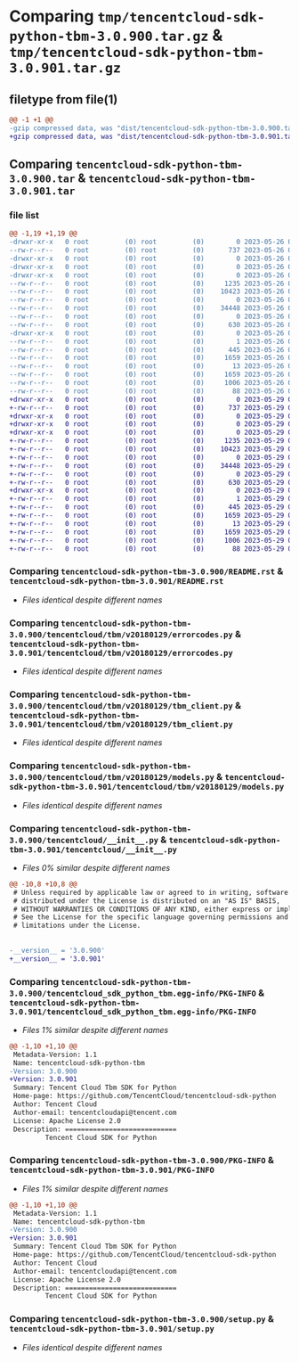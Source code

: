 # Comparing `tmp/tencentcloud-sdk-python-tbm-3.0.900.tar.gz` & `tmp/tencentcloud-sdk-python-tbm-3.0.901.tar.gz`

## filetype from file(1)

```diff
@@ -1 +1 @@
-gzip compressed data, was "dist/tencentcloud-sdk-python-tbm-3.0.900.tar", last modified: Fri May 26 02:27:46 2023, max compression
+gzip compressed data, was "dist/tencentcloud-sdk-python-tbm-3.0.901.tar", last modified: Mon May 29 02:36:49 2023, max compression
```

## Comparing `tencentcloud-sdk-python-tbm-3.0.900.tar` & `tencentcloud-sdk-python-tbm-3.0.901.tar`

### file list

```diff
@@ -1,19 +1,19 @@
-drwxr-xr-x   0 root         (0) root         (0)        0 2023-05-26 02:27:46.000000 tencentcloud-sdk-python-tbm-3.0.900/
--rw-r--r--   0 root         (0) root         (0)      737 2023-05-26 02:27:46.000000 tencentcloud-sdk-python-tbm-3.0.900/README.rst
-drwxr-xr-x   0 root         (0) root         (0)        0 2023-05-26 02:27:46.000000 tencentcloud-sdk-python-tbm-3.0.900/tencentcloud/
-drwxr-xr-x   0 root         (0) root         (0)        0 2023-05-26 02:27:46.000000 tencentcloud-sdk-python-tbm-3.0.900/tencentcloud/tbm/
-drwxr-xr-x   0 root         (0) root         (0)        0 2023-05-26 02:27:46.000000 tencentcloud-sdk-python-tbm-3.0.900/tencentcloud/tbm/v20180129/
--rw-r--r--   0 root         (0) root         (0)     1235 2023-05-26 02:27:46.000000 tencentcloud-sdk-python-tbm-3.0.900/tencentcloud/tbm/v20180129/errorcodes.py
--rw-r--r--   0 root         (0) root         (0)    10423 2023-05-26 02:27:46.000000 tencentcloud-sdk-python-tbm-3.0.900/tencentcloud/tbm/v20180129/tbm_client.py
--rw-r--r--   0 root         (0) root         (0)        0 2023-05-26 02:27:46.000000 tencentcloud-sdk-python-tbm-3.0.900/tencentcloud/tbm/v20180129/__init__.py
--rw-r--r--   0 root         (0) root         (0)    34448 2023-05-26 02:27:46.000000 tencentcloud-sdk-python-tbm-3.0.900/tencentcloud/tbm/v20180129/models.py
--rw-r--r--   0 root         (0) root         (0)        0 2023-05-26 02:27:46.000000 tencentcloud-sdk-python-tbm-3.0.900/tencentcloud/tbm/__init__.py
--rw-r--r--   0 root         (0) root         (0)      630 2023-05-26 02:27:46.000000 tencentcloud-sdk-python-tbm-3.0.900/tencentcloud/__init__.py
-drwxr-xr-x   0 root         (0) root         (0)        0 2023-05-26 02:27:46.000000 tencentcloud-sdk-python-tbm-3.0.900/tencentcloud_sdk_python_tbm.egg-info/
--rw-r--r--   0 root         (0) root         (0)        1 2023-05-26 02:27:46.000000 tencentcloud-sdk-python-tbm-3.0.900/tencentcloud_sdk_python_tbm.egg-info/dependency_links.txt
--rw-r--r--   0 root         (0) root         (0)      445 2023-05-26 02:27:46.000000 tencentcloud-sdk-python-tbm-3.0.900/tencentcloud_sdk_python_tbm.egg-info/SOURCES.txt
--rw-r--r--   0 root         (0) root         (0)     1659 2023-05-26 02:27:46.000000 tencentcloud-sdk-python-tbm-3.0.900/tencentcloud_sdk_python_tbm.egg-info/PKG-INFO
--rw-r--r--   0 root         (0) root         (0)       13 2023-05-26 02:27:46.000000 tencentcloud-sdk-python-tbm-3.0.900/tencentcloud_sdk_python_tbm.egg-info/top_level.txt
--rw-r--r--   0 root         (0) root         (0)     1659 2023-05-26 02:27:46.000000 tencentcloud-sdk-python-tbm-3.0.900/PKG-INFO
--rw-r--r--   0 root         (0) root         (0)     1006 2023-05-26 02:27:46.000000 tencentcloud-sdk-python-tbm-3.0.900/setup.py
--rw-r--r--   0 root         (0) root         (0)       88 2023-05-26 02:27:46.000000 tencentcloud-sdk-python-tbm-3.0.900/setup.cfg
+drwxr-xr-x   0 root         (0) root         (0)        0 2023-05-29 02:36:49.000000 tencentcloud-sdk-python-tbm-3.0.901/
+-rw-r--r--   0 root         (0) root         (0)      737 2023-05-29 02:36:49.000000 tencentcloud-sdk-python-tbm-3.0.901/README.rst
+drwxr-xr-x   0 root         (0) root         (0)        0 2023-05-29 02:36:49.000000 tencentcloud-sdk-python-tbm-3.0.901/tencentcloud/
+drwxr-xr-x   0 root         (0) root         (0)        0 2023-05-29 02:36:49.000000 tencentcloud-sdk-python-tbm-3.0.901/tencentcloud/tbm/
+drwxr-xr-x   0 root         (0) root         (0)        0 2023-05-29 02:36:49.000000 tencentcloud-sdk-python-tbm-3.0.901/tencentcloud/tbm/v20180129/
+-rw-r--r--   0 root         (0) root         (0)     1235 2023-05-29 02:36:49.000000 tencentcloud-sdk-python-tbm-3.0.901/tencentcloud/tbm/v20180129/errorcodes.py
+-rw-r--r--   0 root         (0) root         (0)    10423 2023-05-29 02:36:49.000000 tencentcloud-sdk-python-tbm-3.0.901/tencentcloud/tbm/v20180129/tbm_client.py
+-rw-r--r--   0 root         (0) root         (0)        0 2023-05-29 02:36:49.000000 tencentcloud-sdk-python-tbm-3.0.901/tencentcloud/tbm/v20180129/__init__.py
+-rw-r--r--   0 root         (0) root         (0)    34448 2023-05-29 02:36:49.000000 tencentcloud-sdk-python-tbm-3.0.901/tencentcloud/tbm/v20180129/models.py
+-rw-r--r--   0 root         (0) root         (0)        0 2023-05-29 02:36:49.000000 tencentcloud-sdk-python-tbm-3.0.901/tencentcloud/tbm/__init__.py
+-rw-r--r--   0 root         (0) root         (0)      630 2023-05-29 02:36:49.000000 tencentcloud-sdk-python-tbm-3.0.901/tencentcloud/__init__.py
+drwxr-xr-x   0 root         (0) root         (0)        0 2023-05-29 02:36:49.000000 tencentcloud-sdk-python-tbm-3.0.901/tencentcloud_sdk_python_tbm.egg-info/
+-rw-r--r--   0 root         (0) root         (0)        1 2023-05-29 02:36:49.000000 tencentcloud-sdk-python-tbm-3.0.901/tencentcloud_sdk_python_tbm.egg-info/dependency_links.txt
+-rw-r--r--   0 root         (0) root         (0)      445 2023-05-29 02:36:49.000000 tencentcloud-sdk-python-tbm-3.0.901/tencentcloud_sdk_python_tbm.egg-info/SOURCES.txt
+-rw-r--r--   0 root         (0) root         (0)     1659 2023-05-29 02:36:49.000000 tencentcloud-sdk-python-tbm-3.0.901/tencentcloud_sdk_python_tbm.egg-info/PKG-INFO
+-rw-r--r--   0 root         (0) root         (0)       13 2023-05-29 02:36:49.000000 tencentcloud-sdk-python-tbm-3.0.901/tencentcloud_sdk_python_tbm.egg-info/top_level.txt
+-rw-r--r--   0 root         (0) root         (0)     1659 2023-05-29 02:36:49.000000 tencentcloud-sdk-python-tbm-3.0.901/PKG-INFO
+-rw-r--r--   0 root         (0) root         (0)     1006 2023-05-29 02:36:49.000000 tencentcloud-sdk-python-tbm-3.0.901/setup.py
+-rw-r--r--   0 root         (0) root         (0)       88 2023-05-29 02:36:49.000000 tencentcloud-sdk-python-tbm-3.0.901/setup.cfg
```

### Comparing `tencentcloud-sdk-python-tbm-3.0.900/README.rst` & `tencentcloud-sdk-python-tbm-3.0.901/README.rst`

 * *Files identical despite different names*

### Comparing `tencentcloud-sdk-python-tbm-3.0.900/tencentcloud/tbm/v20180129/errorcodes.py` & `tencentcloud-sdk-python-tbm-3.0.901/tencentcloud/tbm/v20180129/errorcodes.py`

 * *Files identical despite different names*

### Comparing `tencentcloud-sdk-python-tbm-3.0.900/tencentcloud/tbm/v20180129/tbm_client.py` & `tencentcloud-sdk-python-tbm-3.0.901/tencentcloud/tbm/v20180129/tbm_client.py`

 * *Files identical despite different names*

### Comparing `tencentcloud-sdk-python-tbm-3.0.900/tencentcloud/tbm/v20180129/models.py` & `tencentcloud-sdk-python-tbm-3.0.901/tencentcloud/tbm/v20180129/models.py`

 * *Files identical despite different names*

### Comparing `tencentcloud-sdk-python-tbm-3.0.900/tencentcloud/__init__.py` & `tencentcloud-sdk-python-tbm-3.0.901/tencentcloud/__init__.py`

 * *Files 0% similar despite different names*

```diff
@@ -10,8 +10,8 @@
 # Unless required by applicable law or agreed to in writing, software
 # distributed under the License is distributed on an "AS IS" BASIS,
 # WITHOUT WARRANTIES OR CONDITIONS OF ANY KIND, either express or implied.
 # See the License for the specific language governing permissions and
 # limitations under the License.
 
 
-__version__ = '3.0.900'
+__version__ = '3.0.901'
```

### Comparing `tencentcloud-sdk-python-tbm-3.0.900/tencentcloud_sdk_python_tbm.egg-info/PKG-INFO` & `tencentcloud-sdk-python-tbm-3.0.901/tencentcloud_sdk_python_tbm.egg-info/PKG-INFO`

 * *Files 1% similar despite different names*

```diff
@@ -1,10 +1,10 @@
 Metadata-Version: 1.1
 Name: tencentcloud-sdk-python-tbm
-Version: 3.0.900
+Version: 3.0.901
 Summary: Tencent Cloud Tbm SDK for Python
 Home-page: https://github.com/TencentCloud/tencentcloud-sdk-python
 Author: Tencent Cloud
 Author-email: tencentcloudapi@tencent.com
 License: Apache License 2.0
 Description: ============================
         Tencent Cloud SDK for Python
```

### Comparing `tencentcloud-sdk-python-tbm-3.0.900/PKG-INFO` & `tencentcloud-sdk-python-tbm-3.0.901/PKG-INFO`

 * *Files 1% similar despite different names*

```diff
@@ -1,10 +1,10 @@
 Metadata-Version: 1.1
 Name: tencentcloud-sdk-python-tbm
-Version: 3.0.900
+Version: 3.0.901
 Summary: Tencent Cloud Tbm SDK for Python
 Home-page: https://github.com/TencentCloud/tencentcloud-sdk-python
 Author: Tencent Cloud
 Author-email: tencentcloudapi@tencent.com
 License: Apache License 2.0
 Description: ============================
         Tencent Cloud SDK for Python
```

### Comparing `tencentcloud-sdk-python-tbm-3.0.900/setup.py` & `tencentcloud-sdk-python-tbm-3.0.901/setup.py`

 * *Files identical despite different names*


